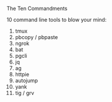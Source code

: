 The Ten Commandments

10 command line tools to blow your mind:

1. tmux
1. pbcopy / pbpaste
1. ngrok
1. bat
1. pgcli
1. jq
1. ag
1. httpie
1. autojump
1. yank
1. tig / grv
